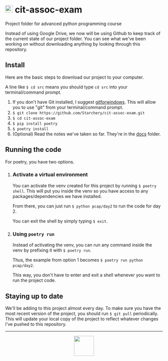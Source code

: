 # <img src="https://upload.wikimedia.org/wikipedia/commons/thumb/c/c3/Python-logo-notext.svg/1024px-Python-logo-notext.svg.png" width="24"> cit-assoc-exam
Project folder for advanced python programming course

Instead of using Google Drive, we now will be using Github to keep track of the current state of our project folder.
You can see what we've been working on without downloading anything by looking through this repository.

## Install
Here are the basic steps to download our project to your computer.

A line like `$ cd src` means you should type `cd src` into your terminal/command prompt.

1. If you don't have Git installed, I suggest
[gitforwindows](https://github.com/git-for-windows/git/releases/download/v2.29.0.windows.1/Git-2.29.0-64-bit.exe).
This will allow you to use "git" from your terminal/command prompt.
2. `$ git clone https://github.com/Starchery/cit-assoc-exam.git`
3. `$ cd cit-assoc-exam`
4. `$ pip install poetry`
5. `$ poetry install`
6. (Optional) Read the notes we've taken so far. They're in the [docs](docs/) folder.

## Running the code
For poetry, you have two options.
1. ### Activate a virtual environment

    You can activate the venv created for this project
    by running `$ poetry shell`.
    This will put you inside the venv so you have access
    to any packages/dependencies we have installed.

    From there, you can just run `$ python pcap/day2`
    to run the code for day 2.

    You can exit the shell by simply typing `$ exit`.

2. ### Using `poetry run`

    Instead of activating the venv, you can run
    any command inside the venv by prefixing
    it with `$ poetry run`.

    Thus, the example from option 1 becomes
    `$ poetry run python pcap/day2`.

    This way, you don't have to enter and exit
    a shell whenever you want to run the project code.

## Staying up to date
We'll be adding to this project almost every day.
To make sure you have the most recent version of the project,
you should run `$ git pull` periodically.
This will update your local copy of the project
to reflect whatever changes I've pushed to this repository.

---

<p align="center">
  <img src="https://citinstitute.tech/wp-content/uploads/2019/12/New-CODEIT-LOGO-TRANSPARENT-1.png" height="64">
</p>
